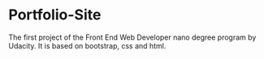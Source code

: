 # Portfolio-Site
The first project of the Front End Web Developer nano degree program by Udacity. It is based on bootstrap, css and html.
